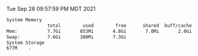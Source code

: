 Tue Sep 28 09:57:59 PM MDT 2021
```bash
System Memory
               total        used        free      shared  buff/cache   available
Mem:           7.7Gi       853Mi       4.8Gi       7.0Mi       2.0Gi       6.5Gi
Swap:          7.6Gi       380Mi       7.3Gi
System Storage
677M	.
```
